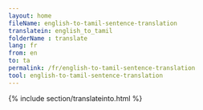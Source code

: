 ```yaml
---
layout: home
fileName: english-to-tamil-sentence-translation
translatein: english_to_tamil
folderName : translate
lang: fr
from: en
to: ta
permalink: /fr/english-to-tamil-sentence-translation
tool: english-to-tamil-sentence-translation
---
```

{% include section/translateinto.html %}